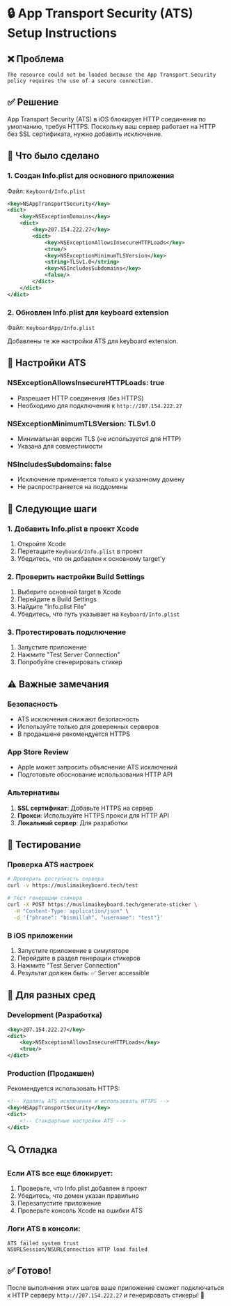 # 🔒 App Transport Security (ATS) Setup Instructions

## ❌ Проблема

```
The resource could not be loaded because the App Transport Security policy requires the use of a secure connection.
```

## ✅ Решение

App Transport Security (ATS) в iOS блокирует HTTP соединения по умолчанию, требуя HTTPS. Поскольку ваш сервер работает на HTTP без SSL сертификата, нужно добавить исключение.

## 📝 Что было сделано

### 1. **Создан Info.plist для основного приложения**

Файл: `Keyboard/Info.plist`

```xml
<key>NSAppTransportSecurity</key>
<dict>
    <key>NSExceptionDomains</key>
    <dict>
        <key>207.154.222.27</key>
        <dict>
            <key>NSExceptionAllowsInsecureHTTPLoads</key>
            <true/>
            <key>NSExceptionMinimumTLSVersion</key>
            <string>TLSv1.0</string>
            <key>NSIncludesSubdomains</key>
            <false/>
        </dict>
    </dict>
</dict>
```

### 2. **Обновлен Info.plist для keyboard extension**

Файл: `KeyboardApp/Info.plist`

Добавлены те же настройки ATS для keyboard extension.

## 🔧 Настройки ATS

### **NSExceptionAllowsInsecureHTTPLoads: true**

- Разрешает HTTP соединения (без HTTPS)
- Необходимо для подключения к `http://207.154.222.27`

### **NSExceptionMinimumTLSVersion: TLSv1.0**

- Минимальная версия TLS (не используется для HTTP)
- Указана для совместимости

### **NSIncludesSubdomains: false**

- Исключение применяется только к указанному домену
- Не распространяется на поддомены

## 🚀 Следующие шаги

### 1. **Добавить Info.plist в проект Xcode**

1. Откройте Xcode
2. Перетащите `Keyboard/Info.plist` в проект
3. Убедитесь, что он добавлен к основному target'у

### 2. **Проверить настройки Build Settings**

1. Выберите основной target в Xcode
2. Перейдите в Build Settings
3. Найдите "Info.plist File"
4. Убедитесь, что путь указывает на `Keyboard/Info.plist`

### 3. **Протестировать подключение**

1. Запустите приложение
2. Нажмите "Test Server Connection"
3. Попробуйте сгенерировать стикер

## ⚠️ Важные замечания

### **Безопасность**

- ATS исключения снижают безопасность
- Используйте только для доверенных серверов
- В продакшене рекомендуется HTTPS

### **App Store Review**

- Apple может запросить объяснение ATS исключений
- Подготовьте обоснование использования HTTP API

### **Альтернативы**

1. **SSL сертификат**: Добавьте HTTPS на сервер
2. **Прокси**: Используйте HTTPS прокси для HTTP API
3. **Локальный сервер**: Для разработки

## 🧪 Тестирование

### **Проверка ATS настроек**

```bash
# Проверить доступность сервера
curl -v https://muslimaikeyboard.tech/test

# Тест генерации стикера
curl -X POST https://muslimaikeyboard.tech/generate-sticker \
  -H "Content-Type: application/json" \
  -d '{"phrase": "bismillah", "username": "test"}'
```

### **В iOS приложении**

1. Запустите приложение в симуляторе
2. Перейдите в раздел генерации стикеров
3. Нажмите "Test Server Connection"
4. Результат должен быть: ✅ Server accessible

## 📱 Для разных сред

### **Development (Разработка)**

```xml
<key>207.154.222.27</key>
<dict>
    <key>NSExceptionAllowsInsecureHTTPLoads</key>
    <true/>
</dict>
```

### **Production (Продакшен)**

Рекомендуется использовать HTTPS:

```xml
<!-- Удалить ATS исключения и использовать HTTPS -->
<key>NSAppTransportSecurity</key>
<dict>
    <!-- Стандартные настройки ATS -->
</dict>
```

## 🔍 Отладка

### **Если ATS все еще блокирует:**

1. Проверьте, что Info.plist добавлен в проект
2. Убедитесь, что домен указан правильно
3. Перезапустите приложение
4. Проверьте консоль Xcode на ошибки ATS

### **Логи ATS в консоли:**

```
ATS failed system trust
NSURLSession/NSURLConnection HTTP load failed
```

## ✅ Готово!

После выполнения этих шагов ваше приложение сможет подключаться к HTTP серверу `http://207.154.222.27` и генерировать стикеры! 🎉
